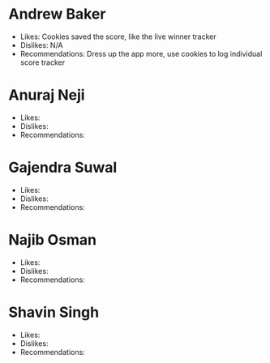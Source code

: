 # Andrew Baker
 - Likes: Cookies saved the score, like the live winner tracker
 - Dislikes: N/A
 - Recommendations: Dress up the app more, use cookies to log individual score tracker

# Anuraj Neji
 - Likes:
 - Dislikes:
 - Recommendations:

# Gajendra Suwal
 - Likes:
 - Dislikes:
 - Recommendations:

# Najib Osman
 - Likes:
 - Dislikes:
 - Recommendations:

# Shavin Singh
 - Likes:
 - Dislikes:
 - Recommendations:
